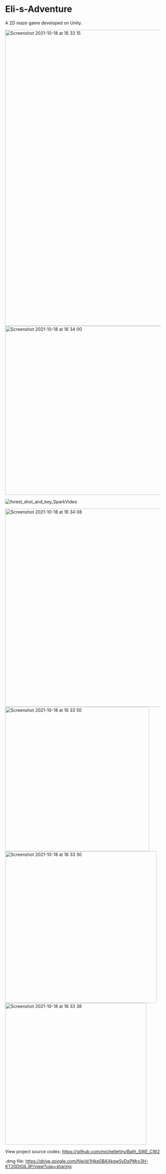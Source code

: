 # Eli-s-Adventure

A 2D maze game developed on Unity.  

<img width="956" alt="Screenshot 2021-10-18 at 16 33 15" src="https://user-images.githubusercontent.com/73033910/137769192-a7d66e33-e53b-48e3-a635-b70c8c0709eb.png" width="500" />

<img width="545" alt="Screenshot 2021-10-18 at 16 34 00" src="https://user-images.githubusercontent.com/73033910/137769305-14f4f3df-224d-427d-8303-9b4c0c8b9ed6.png">

![forest_shot_and_key_SparkVideo](https://user-images.githubusercontent.com/73033910/137770260-543f6158-9dcb-4a01-a350-2ef4f1518ed5.gif)


<img width="640" alt="Screenshot 2021-10-18 at 16 34 08" src="https://user-images.githubusercontent.com/73033910/137769354-c98121af-0326-48e3-9705-079bdf487b7f.png">

<img width="466" alt="Screenshot 2021-10-18 at 16 33 50" src="https://user-images.githubusercontent.com/73033910/137769265-deaa83f6-9374-4f23-a122-8386895f60f9.png">


<img width="490" alt="Screenshot 2021-10-18 at 16 33 30" src="https://user-images.githubusercontent.com/73033910/137769223-49960ee7-2bcb-4b07-8d7e-53642ad48aee.png">

<img width="457" alt="Screenshot 2021-10-18 at 16 33 38" src="https://user-images.githubusercontent.com/73033910/137769241-d04e7f5e-e730-4e7b-9ac0-e005c6a54fc9.png">



View project source codes: https://github.com/michellehhy/Bath_SWE_CW2

.dmg file: https://drive.google.com/file/d/1Hke0BAXkgw5vDxPMrx3H-KT20DIGIL3P/view?usp=sharing
